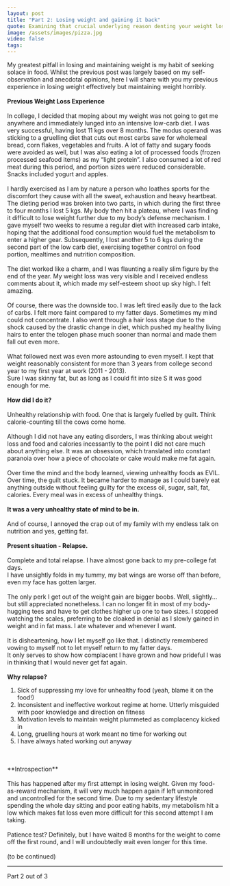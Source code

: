 ```yaml
---
layout: post
title: "Part 2: Losing weight and gaining it back"
quote: Examining that crucial underlying reason denting your weight loss progression.
image: /assets/images/pizza.jpg
video: false
tags: 
---
```


My greatest pitfall in losing and maintaining weight is my habit of seeking solace in food.
Whilst the previous post was largely based on my self-observation and anecdotal opinions, here I will share with you my previous experience in losing weight effectively but maintaining weight horribly.
<br>
<br>
**Previous Weight Loss Experience**
<br>
<br>
In college, I decided that moping about my weight was not going to get me anywhere and immediately lunged into an intensive low-carb diet. I was very successful, having lost 11 kgs over 8 months. The modus operandi was sticking to a gruelling diet that cuts out most carbs save for wholemeal bread, corn flakes, vegetables and fruits. A lot of fatty and sugary foods were avoided as well, but I was also eating a lot of processed foods (frozen processed seafood items) as my “light protein”. I also consumed a lot of red meat during this period, and portion sizes were reduced considerable. Snacks included yogurt and apples.
<br>
<br>
I hardly exercised as I am by nature a person who loathes sports for the discomfort they cause with all the sweat, exhaustion and heavy heartbeat. The dieting period was broken into two parts, in which during the first three to four months I lost 5 kgs. My body then hit a plateau, where I was finding it difficult to lose weight further due to my body’s defense mechanism. I gave myself two weeks to resume a regular diet with increased carb intake, hoping that the additional food consumption would fuel the metabolism to enter a higher gear.
Subsequently, I lost another 5 to 6 kgs during the second part of the low carb diet, exercising together control on food portion, mealtimes and nutrition composition.
<br>
<br>
The diet worked like a charm, and I was flaunting a really slim figure by the end of the year. My weight loss was very visible and I received endless comments about it, which made my self-esteem shoot up sky high. I felt amazing.
<br>
<br>
Of course, there was the downside too. I was left tired easily due to the lack of carbs. I felt more faint compared to my fatter days. Sometimes my mind could not concentrate. I also went through a hair loss stage due to the shock caused by the drastic change in diet, which pushed my healthy living hairs to enter the telogen phase much sooner than normal and made them fall out even more. 
<br>
<br>
What followed next was even more astounding to even myself. I kept that weight reasonably consistent for more than 3 years from college second year to my first year at work (2011 - 2013).
<br>
Sure I was skinny fat, but as long as I could fit into size S it was good enough for me.
<br>
<br> 
**How did I do it?**
<br>
<br>
Unhealthy relationship with food. One that is largely fuelled by guilt. 
Think calorie-counting till the cows come home. 
<br>
<br>
Although I did not have any eating disorders, I was thinking about weight loss and food and calories incessantly to the point I did not care much about anything else. It was an obsession, which translated into constant paranoia over how a piece of chocolate or cake would make me fat again. 
<br>
<br>
Over time the mind and the body learned, viewing unhealthy foods as EVIL. Over time, the guilt stuck. It became harder to manage as I could barely eat anything outside without feeling guilty for the excess oil, sugar, salt, fat, calories. Every meal was in excess of unhealthy things. 
<br>
<br>
__It was a very unhealthy state of mind to be in.__
<br>
<br>
And of course, I annoyed the crap out of my family with my endless talk on nutrition and yes, getting fat.
<br>
<br>
**Present situation - Relapse.**
<br>
<br>
Complete and total relapse. I have almost gone back to my pre-college fat days.
<br>
I have unsightly folds in my tummy, my bat wings are worse off than before, even my face has gotten larger.
<br>
<br>
The only perk I get out of the weight gain are bigger boobs. Well, slightly…but still appreciated nonetheless. I can no longer fit in most of my body-hugging tees and have to get clothes higher up one to two sizes. I stopped watching the scales, preferring to be cloaked in denial as I slowly gained in weight and in fat mass. I ate whatever and whenever I want. 
<br>
<br>
It is disheartening, how I let myself go like that. I distinctly remembered vowing to myself not to let myself return to my fatter days.
<br>
It only serves to show how complacent I have grown and how prideful I was in thinking that I would never get fat again.
<br>
<br>
**Why relapse?**

1. Sick of suppressing my love for unhealthy food (yeah, blame it on the food!)
2. Inconsistent and ineffective workout regime at home. Utterly misguided with poor knowledge and direction on fitness 
3. Motivation levels to maintain weight plummeted as complacency kicked in
4. Long, gruelling hours at work meant no time for working out
5. I have always hated working out anyway

<br> 
<br>
**Introspection**
<br>
<br>
This has happened after my first attempt in losing weight. Given my food-as-reward mechanism, it will very much happen again if left unmonitored and uncontrolled for the second time.
Due to my sedentary lifestyle spending the whole day sitting and poor eating habits, my metabolism hit a low which makes fat loss even more difficult for this second attempt I am taking.
<br>
<br>
Patience test? Definitely, but I have waited 8 months for the weight to come off the first round, and I will undoubtedly wait even longer for this time.
<br>
<br>
(to be continued)

-----
Part 2 out of 3

